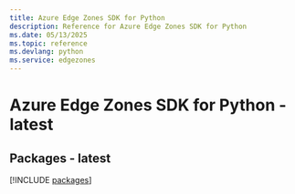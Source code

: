 ```yaml
---
title: Azure Edge Zones SDK for Python
description: Reference for Azure Edge Zones SDK for Python
ms.date: 05/13/2025
ms.topic: reference
ms.devlang: python
ms.service: edgezones
---
```

# Azure Edge Zones SDK for Python - latest
## Packages - latest
[!INCLUDE [packages](edge-zones-index.md)]